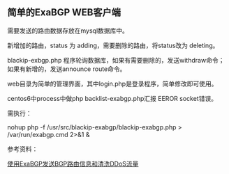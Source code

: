 ## 简单的ExaBGP WEB客户端

需要发送的路由数据存放在mysql数据库中。

新增加的路由，status 为 adding，需要删除的路由，将status改为 deleting。

blackip-exbgp.php 程序轮询数据库，如果有需要删除的，发送withdraw命令；如果有新增的，发送announce route命令。

web目录为简单的管理界面，其中login.php是登录程序，简单修改即可使用。

centos6中process中做php backlist-exabgp.php汇报 EEROR socket错误。

需执行：


 nohup php -f /usr/src/blackip-exabgp/blackip-exabgp.php > /var/run/exabgp.cmd 2>&1  &

参考资料：

[使用ExaBGP发送BGP路由信息和清洗DDoS流量](https://github.com/bg6cq/ITTS/blob/master/security/bgp/exabgp/README.md)

